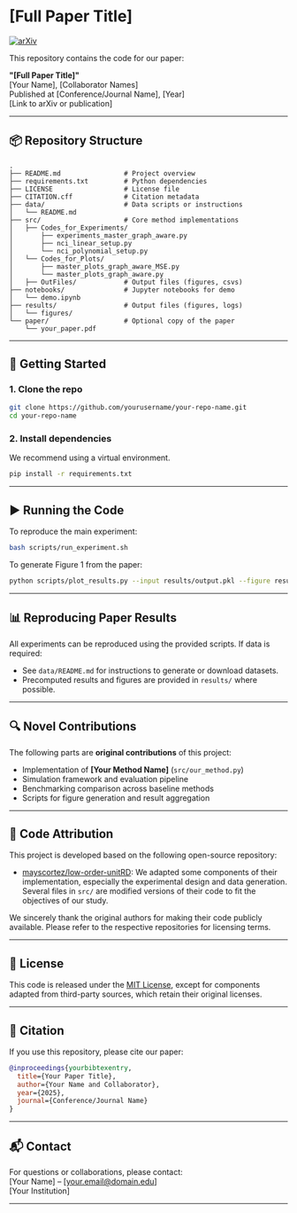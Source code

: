
# [Full Paper Title]

[![arXiv](https://img.shields.io/badge/arXiv-XXXX.XXXXX-b31b1b.svg)](https://arxiv.org/abs/XXXX.XXXXX)

This repository contains the code for our paper:

**"[Full Paper Title]"**  
[Your Name], [Collaborator Names]  
Published at [Conference/Journal Name], [Year]  
[Link to arXiv or publication]

---

## 📦 Repository Structure

```
.
├── README.md                # Project overview
├── requirements.txt         # Python dependencies
├── LICENSE                  # License file
├── CITATION.cff             # Citation metadata
├── data/                    # Data scripts or instructions
│   └── README.md
├── src/                     # Core method implementations
│   ├── Codes_for_Experiments/
│       ├── experiments_master_graph_aware.py
│       ├── nci_linear_setup.py
│       └── nci_polynomial_setup.py
│   └── Codes_for_Plots/
│       ├── master_plots_graph_aware_MSE.py
│       └── master_plots_graph_aware.py
│   ├── OutFiles/            # Output files (figures, csvs)
├── notebooks/               # Jupyter notebooks for demo
│   └── demo.ipynb
├── results/                 # Output files (figures, logs)
│   └── figures/
└── paper/                   # Optional copy of the paper
    └── your_paper.pdf
```

---

## 🚀 Getting Started

### 1. Clone the repo

```bash
git clone https://github.com/yourusername/your-repo-name.git
cd your-repo-name
```

### 2. Install dependencies

We recommend using a virtual environment.

```bash
pip install -r requirements.txt
```

---

## ▶️ Running the Code

To reproduce the main experiment:

```bash
bash scripts/run_experiment.sh
```

To generate Figure 1 from the paper:

```bash
python scripts/plot_results.py --input results/output.pkl --figure results/figures/figure1.pdf
```

---

## 📊 Reproducing Paper Results

All experiments can be reproduced using the provided scripts. If data is required:
- See `data/README.md` for instructions to generate or download datasets.
- Precomputed results and figures are provided in `results/` where possible.

---

## 🔍 Novel Contributions

The following parts are **original contributions** of this project:

- Implementation of **[Your Method Name]** (`src/our_method.py`)
- Simulation framework and evaluation pipeline
- Benchmarking comparison across baseline methods
- Scripts for figure generation and result aggregation

---

## 🙏 Code Attribution

This project is developed based on the following open-source repository:

- [mayscortez/low-order-unitRD](https://github.com/mayscortez/low-order-unitRD):
  We adapted some components of their implementation, especially the experimental design and data generation. Several files in `src/` are modified versions of their code to fit the objectives of our study.

We sincerely thank the original authors for making their code publicly available. Please refer to the respective repositories for licensing terms.

---

## 📄 License

This code is released under the [MIT License](LICENSE), except for components adapted from third-party sources, which retain their original licenses.

---

## 📝 Citation

If you use this repository, please cite our paper:

```bibtex
@inproceedings{yourbibtexentry,
  title={Your Paper Title},
  author={Your Name and Collaborator},
  year={2025},
  journal={Conference/Journal Name}
}
```

---

## 📬 Contact

For questions or collaborations, please contact:  
[Your Name] – [your.email@domain.edu]  
[Your Institution]

---
